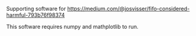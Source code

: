 Supporting software for https://medium.com/@josvisser/fifo-considered-harmful-793b76f98374

This software requires numpy and mathplotlib to run.
